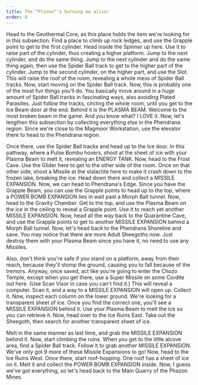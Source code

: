 ```yaml
---
title: The “Plasma”'s burning me alive!
order: 8
---
```


Head to the Geothermal Core, as this place holds the item we're looking for in
this subsection. Find a place to climb up rock ledges, and use the Grapple
point to get to the first cylinder. Head inside the Spinner up here. Use it to
raise part of the cylinder, thus creating a higher platform. Jump to the next
cylinder, and do the same thing. Jump to the next cylinder and do the same
thing again, then use the Spider Ball track to get to the higher part of the
cylinder. Jump to the second cylinder, on the higher part, and use the Slot.
This will raise the roof of the room, revealing a whole mess of Spider Ball
tracks. Now, start moving on the Spider Ball track. Now, this is probably one
of the most fun things you'll do. You basically move around in a huge amount of
Spider Ball tracks in fascinating ways, also avoiding Plated Parasites. Just
follow the tracks, circling the whole room, until you get to the Ice Beam door
at the end. Behind it is the PLASMA BEAM. Welcome to the most broken beam in
the game. And you know what? I LOVE it. Now, let's lengthen this subsection
by collecting everything else in the Phendrana region. Since we're close to the
Magmoor Workstation, use the elevator there to head to the Phendrana region.

Once there, use the Spider Ball tracks and head up to the Ice door. In this
pathway, where a Pulse Bombu hovers, shoot at the sheet of ice with your Plasma
Beam to melt it, revealing an ENERGY TANK. Now, head to the Frost Cave. Use the
Glider here to get to the other side of the room. Once on that other side,
shoot a Missile at the stalactite here to make it crash down to the frozen
lake, breaking the ice. Head down there and collect a MISSILE EXPANSION. Now,
we can head to Phendrana's Edge. Since you have the Grapple Beam, you can use
the Grapple points to head up to the top, where a POWER BOMB EXPANSION lies in
wait past a Morph Ball tunnel. Now, head to the Gravity Chamber. Get to the
top, and use the Plasma Beam on the ice in the ceiling to reveal a Grapple
point. Use it to reach yet another MISSILE EXPANSION. Now, head all the way
back to the Quarantine Cave, and use the Grapple points to get to another
MISSILE EXPANSION behind a Morph Ball tunnel. Now, let's head back to the
Phendrana Shoreline and save. You may notice that there are more Adult
Sheegoths now. Just destroy them with your Plasma Beam since you have it, no
need to use any Missiles.

Also, don't think you're safe if you stand on a platform, away from their
reach, because they'll stomp the ground, causing you to fall because of the
tremors. Anyway, once saved, act like you're going to enter the Chozo Temple,
except when you get there, use a Super Missile on some Cordite out here. (Use
Scan Visor in case you can't find it.) This will reveal a computer. Scan it,
and a way to a MISSILE EXPANSION will open up. Collect it. Now, inspect each
column on the lower ground. We're looking for a transparent sheet of ice. Once
you find the correct one, you'll see a MISSILE EXPANSION behind it. Use your
Plasma Beam to melt the ice so you can retrieve it. Now, head over to the Ice
Ruins East. Take out the Sheegoth, then search for another transparent sheet of
ice.

Melt in the same manner as last time, and grab the MISSILE EXPANSION behind it.
Now, start climbing the ruins. When you get to the little alcove area, find a
Spider Ball track. Follow it to grab another MISSILE EXPANSION. We've only got
9 more of these Missile Expansions to go! Now, head to the Ice Ruins West. Once
there, start roof-hopping. One roof has a sheet of ice on it. Melt it and
collect the POWER BOMB EXPANSION inside. Now, I guess we've got everything, so
let's head back to the Main Quarry of the Phazon Mines.
